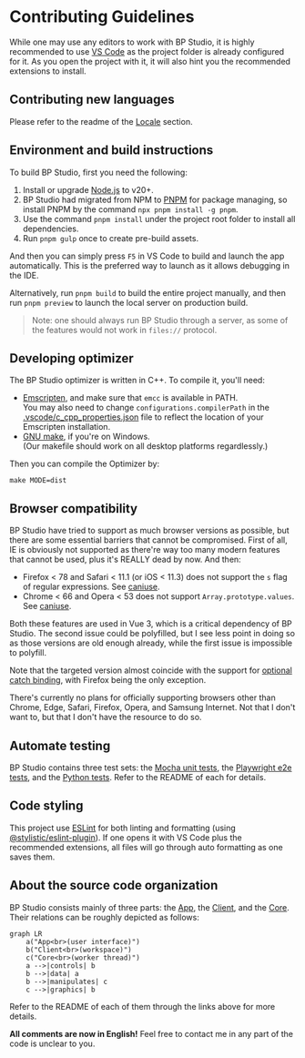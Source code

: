 
# Contributing Guidelines

While one may use any editors to work with BP Studio,
it is highly recommended to use [VS Code](https://code.visualstudio.com/)
as the project folder is already configured for it.
As you open the project with it,
it will also hint you the recommended extensions to install.

## Contributing new languages

Please refer to the readme of the [Locale](src/locale/README.md) section.

## Environment and build instructions

To build BP Studio, first you need the following:

1. Install or upgrade [Node.js](https://nodejs.org/) to v20+.
1. BP Studio had migrated from NPM to [PNPM](https://pnpm.io/) for package managing,
   so install PNPM by the command `npx pnpm install -g pnpm`.
1. Use the command `pnpm install` under the project root folder to install all dependencies.
1. Run `pnpm gulp` once to create pre-build assets.

And then you can simply press `F5` in VS Code to build and launch the app automatically.
This is the preferred way to launch as it allows debugging in the IDE.

Alternatively, run `pnpm build` to build the entire project manually,
and then run `pnpm preview` to launch the local server on production build.

> Note: one should always run BP Studio through a server,
> as some of the features would not work in `files://` protocol.

## Developing optimizer

The BP Studio optimizer is written in C++. To compile it, you'll need:

- [Emscripten](https://emscripten.org/), and make sure that `emcc` is available in PATH.\
	You may also need to change `configurations.compilerPath` in the
	[.vscode/c_cpp_properties.json](./.vscode/c_cpp_properties.json)
	file to reflect the location of your Emscripten installation.
- [GNU make](https://community.chocolatey.org/packages/make), if you're on Windows.\
	(Our makefile should work on all desktop platforms regardlessly.)

Then you can compile the Optimizer by:

```
make MODE=dist
```

## Browser compatibility

BP Studio have tried to support as much browser versions as possible,
but there are some essential barriers that cannot be compromised.
First of all, IE is obviously not supported as there're way too many modern
features that cannot be used, plus it's REALLY dead by now. And then:

- Firefox < 78 and Safari < 11.1 (or iOS < 11.3) does not support the `s` flag of regular expressions.
See [caniuse](https://caniuse.com/mdn-javascript_builtins_regexp_dotall).
- Chrome < 66 and Opera < 53 does not support `Array.prototype.values`.
See [caniuse](https://caniuse.com/mdn-api_headers_values).

Both these features are used in Vue 3, which is a critical dependency of BP Studio.
The second issue could be polyfilled,
but I see less point in doing so as those versions are old enough already,
while the first issue is impossible to polyfill.

Note that the targeted version almost coincide with the support for
[optional catch binding](https://caniuse.com/mdn-javascript_statements_try_catch_optional_catch_binding),
with Firefox being the only exception.

There's currently no plans for officially supporting browsers other than
Chrome, Edge, Safari, Firefox, Opera, and Samsung Internet.
Not that I don't want to, but that I don't have the resource to do so.

## Automate testing

BP Studio contains three test sets: the [Mocha unit tests](test/README.md),
the [Playwright e2e tests](e2e/README.md),
and the [Python tests](src/client/plugins/optimizer/python/tests/README.md).
Refer to the README of each for details.

## Code styling

This project use [ESLint](https://eslint.org/) for both linting and formatting
(using [@stylistic/eslint-plugin](https://eslint.style/)).
If one opens it with VS Code plus the recommended extensions,
all files will go through auto formatting as one saves them.

## About the source code organization

BP Studio consists mainly of three parts:
the [App](src/app/README.md),
the [Client](src/client/README.md),
and the [Core](src/core/README.md).
Their relations can be roughly depicted as follows:

```mermaid
graph LR
	a("App<br>(user interface)")
	b("Client<br>(workspace)")
	c("Core<br>(worker thread)")
	a -->|controls| b
	b -->|data| a
	b -->|manipulates| c
	c -->|graphics| b
```

Refer to the README of each of them through the links above for more details.

**All comments are now in English!**
Feel free to contact me in any part of the code is unclear to you.
